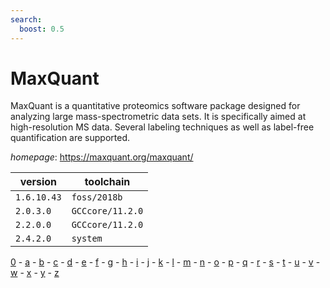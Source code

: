 ```yaml
---
search:
  boost: 0.5
---
```

# MaxQuant

MaxQuant is a quantitative proteomics software package designed for analyzing large  mass-spectrometric data sets. It is specifically aimed at high-resolution MS data. Several labeling  techniques as well as label-free quantification are supported.

*homepage*: <https://maxquant.org/maxquant/>

version | toolchain
--------|----------
``1.6.10.43`` | ``foss/2018b``
``2.0.3.0`` | ``GCCcore/11.2.0``
``2.2.0.0`` | ``GCCcore/11.2.0``
``2.4.2.0`` | ``system``

[0](../0/index.md) - [a](../a/index.md) - [b](../b/index.md) - [c](../c/index.md) - [d](../d/index.md) - [e](../e/index.md) - [f](../f/index.md) - [g](../g/index.md) - [h](../h/index.md) - [i](../i/index.md) - [j](../j/index.md) - [k](../k/index.md) - [l](../l/index.md) - [m](../m/index.md) - [n](../n/index.md) - [o](../o/index.md) - [p](../p/index.md) - [q](../q/index.md) - [r](../r/index.md) - [s](../s/index.md) - [t](../t/index.md) - [u](../u/index.md) - [v](../v/index.md) - [w](../w/index.md) - [x](../x/index.md) - [y](../y/index.md) - [z](../z/index.md)

